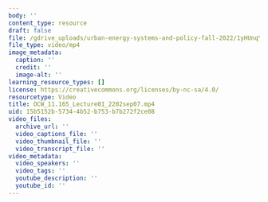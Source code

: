 ```yaml
---
body: ''
content_type: resource
draft: false
file: /gdrive_uploads/urban-energy-systems-and-policy-fall-2022/1yHUnqYtd2dW1OMLvxk6K1raiuiewGISO/ocw_11165_lecture01_2202sep07.mp4
file_type: video/mp4
image_metadata:
  caption: ''
  credit: ''
  image-alt: ''
learning_resource_types: []
license: https://creativecommons.org/licenses/by-nc-sa/4.0/
resourcetype: Video
title: OCW_11.165_Lecture01_2202sep07.mp4
uid: 15b5152b-5734-4b52-b753-b7b272f2ce08
video_files:
  archive_url: ''
  video_captions_file: ''
  video_thumbnail_file: ''
  video_transcript_file: ''
video_metadata:
  video_speakers: ''
  video_tags: ''
  youtube_description: ''
  youtube_id: ''
---
```

